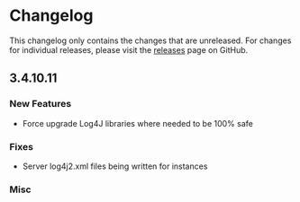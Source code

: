 # Changelog

This changelog only contains the changes that are unreleased. For changes for individual releases, please visit the
[releases](https://github.com/ATLauncher/ATLauncher/releases) page on GitHub.

## 3.4.10.11

### New Features
- Force upgrade Log4J libraries where needed to be 100% safe

### Fixes
- Server log4j2.xml files being written for instances

### Misc
